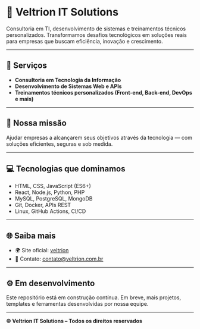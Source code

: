 # 🚀 Veltrion IT Solutions

Consultoria em TI, desenvolvimento de sistemas e treinamentos técnicos personalizados. Transformamos desafios tecnológicos em soluções reais para empresas que buscam eficiência, inovação e crescimento.

---

## 🔧 Serviços

- **Consultoria em Tecnologia da Informação**
- **Desenvolvimento de Sistemas Web e APIs**
- **Treinamentos técnicos personalizados (Front-end, Back-end, DevOps e mais)**

---

## 🧠 Nossa missão

Ajudar empresas a alcançarem seus objetivos através da tecnologia — com soluções eficientes, seguras e sob medida.

---

## 💻 Tecnologias que dominamos

- HTML, CSS, JavaScript (ES6+)
- React, Node.js, Python, PHP
- MySQL, PostgreSQL, MongoDB
- Git, Docker, APIs REST
- Linux, GitHub Actions, CI/CD

---

## 🌐 Saiba mais

- 🌍 Site oficial: [veltrion](https://veltrion.com.br)
- 📧 Contato: contato@veltrion.com.br

---

## ⚙️ Em desenvolvimento

Este repositório está em construção contínua. Em breve, mais projetos, templates e ferramentas desenvolvidas por nossa equipe.

---

**© Veltrion IT Solutions – Todos os direitos reservados**
